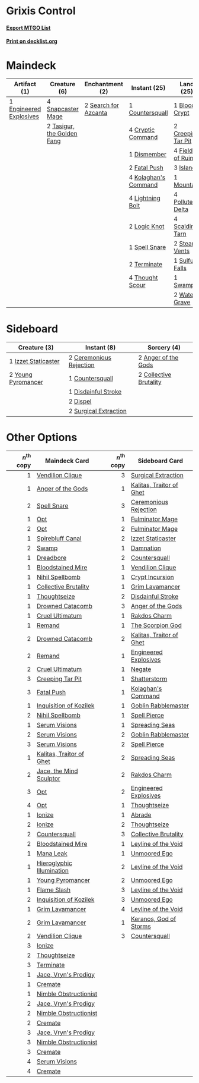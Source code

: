 # Grixis Control

#### [Export MTGO List](../collection/Grixis%20Control/Grixis%20Control.txt)
#### [Print on decklist.org](http://decklist.org/?deckmain=1%09Blood%20Crypt%0A1%09Countersquall%0A2%09Creeping%20Tar%20Pit%0A4%09Cryptic%20Command%0A1%09Dismember%0A1%09Engineered%20Explosives%0A2%09Fatal%20Push%0A4%09Field%20of%20Ruin%0A3%09Island%0A1%09Jace,%20the%20Mind%20Sculptor%0A4%09Kolaghan's%20Command%0A4%09Lightning%20Bolt%0A2%09Logic%20Knot%0A1%09Mountain%0A4%09Polluted%20Delta%0A4%09Scalding%20Tarn%0A2%09Search%20for%20Azcanta%0A4%09Snapcaster%20Mage%0A1%09Spell%20Snare%0A2%09Steam%20Vents%0A1%09Sulfur%20Falls%0A1%09Swamp%0A2%09Tasigur,%20the%20Golden%20Fang%0A2%09Terminate%0A4%09Thought%20Scour%0A2%09Watery%20Grave&deckside=2%09Anger%20of%20the%20Gods%0A2%09Ceremonious%20Rejection%0A2%09Collective%20Brutality%0A1%09Countersquall%0A1%09Disdainful%20Stroke%0A2%09Dispel%0A1%09Izzet%20Staticaster%0A2%09Surgical%20Extraction%0A2%09Young%20Pyromancer)
# Maindeck

|                                          Artifact (1)                                           |                                            Creature (6)                                             |                                        Enchantment (2)                                        |                                         Instant (25)                                          |                                          Land (25)                                          |                                          Planeswalker (1)                                          |
|-------------------------------------------------------------------------------------------------|-----------------------------------------------------------------------------------------------------|-----------------------------------------------------------------------------------------------|-----------------------------------------------------------------------------------------------|---------------------------------------------------------------------------------------------|----------------------------------------------------------------------------------------------------|
|1 [Engineered Explosives](http://gatherer.wizards.com/Pages/Card/Details.aspx?multiverseid=50139)|4 [Snapcaster Mage](http://gatherer.wizards.com/Pages/Card/Details.aspx?multiverseid=227676)         |2 [Search for Azcanta](http://gatherer.wizards.com/Pages/Card/Details.aspx?multiverseid=435226)|1 [Countersquall](http://gatherer.wizards.com/Pages/Card/Details.aspx?multiverseid=186327)     |1 [Blood Crypt](http://gatherer.wizards.com/Pages/Card/Details.aspx?multiverseid=97102)      |1 [Jace, the Mind Sculptor](http://gatherer.wizards.com/Pages/Card/Details.aspx?multiverseid=442051)|
|                                                                                                 |2 [Tasigur, the Golden Fang](http://gatherer.wizards.com/Pages/Card/Details.aspx?multiverseid=391937)|                                                                                               |4 [Cryptic Command](http://gatherer.wizards.com/Pages/Card/Details.aspx?multiverseid=438614)   |2 [Creeping Tar Pit](http://gatherer.wizards.com/Pages/Card/Details.aspx?multiverseid=457138)|                                                                                                    |
|                                                                                                 |                                                                                                     |                                                                                               |1 [Dismember](http://gatherer.wizards.com/Pages/Card/Details.aspx?multiverseid=382182)         |4 [Field of Ruin](http://gatherer.wizards.com/Pages/Card/Details.aspx?multiverseid=435415)   |                                                                                                    |
|                                                                                                 |                                                                                                     |                                                                                               |2 [Fatal Push](http://gatherer.wizards.com/Pages/Card/Details.aspx?multiverseid=423724)        |3 [Island](http://gatherer.wizards.com/Pages/Card/Details.aspx?multiverseid=439857)          |                                                                                                    |
|                                                                                                 |                                                                                                     |                                                                                               |4 [Kolaghan's Command](http://gatherer.wizards.com/Pages/Card/Details.aspx?multiverseid=394613)|1 [Mountain](http://gatherer.wizards.com/Pages/Card/Details.aspx?multiverseid=439859)        |                                                                                                    |
|                                                                                                 |                                                                                                     |                                                                                               |4 [Lightning Bolt](http://gatherer.wizards.com/Pages/Card/Details.aspx?multiverseid=806)       |4 [Polluted Delta](http://gatherer.wizards.com/Pages/Card/Details.aspx?multiverseid=405104)  |                                                                                                    |
|                                                                                                 |                                                                                                     |                                                                                               |2 [Logic Knot](http://gatherer.wizards.com/Pages/Card/Details.aspx?multiverseid=126151)        |4 [Scalding Tarn](http://gatherer.wizards.com/Pages/Card/Details.aspx?multiverseid=405107)   |                                                                                                    |
|                                                                                                 |                                                                                                     |                                                                                               |1 [Spell Snare](http://gatherer.wizards.com/Pages/Card/Details.aspx?multiverseid=446100)       |2 [Steam Vents](http://gatherer.wizards.com/Pages/Card/Details.aspx?multiverseid=405109)     |                                                                                                    |
|                                                                                                 |                                                                                                     |                                                                                               |2 [Terminate](http://gatherer.wizards.com/Pages/Card/Details.aspx?multiverseid=176449)         |1 [Sulfur Falls](http://gatherer.wizards.com/Pages/Card/Details.aspx?multiverseid=443135)    |                                                                                                    |
|                                                                                                 |                                                                                                     |                                                                                               |4 [Thought Scour](http://gatherer.wizards.com/Pages/Card/Details.aspx?multiverseid=380203)     |1 [Swamp](http://gatherer.wizards.com/Pages/Card/Details.aspx?multiverseid=439858)           |                                                                                                    |
|                                                                                                 |                                                                                                     |                                                                                               |                                                                                               |2 [Watery Grave](http://gatherer.wizards.com/Pages/Card/Details.aspx?multiverseid=405114)    |                                                                                                    |


# Sideboard

|                                         Creature (3)                                         |                                           Instant (8)                                            |                                           Sorcery (4)                                           |
|----------------------------------------------------------------------------------------------|--------------------------------------------------------------------------------------------------|-------------------------------------------------------------------------------------------------|
|1 [Izzet Staticaster](http://gatherer.wizards.com/Pages/Card/Details.aspx?multiverseid=253638)|2 [Ceremonious Rejection](http://gatherer.wizards.com/Pages/Card/Details.aspx?multiverseid=417613)|2 [Anger of the Gods](http://gatherer.wizards.com/Pages/Card/Details.aspx?multiverseid=438682)   |
|2 [Young Pyromancer](http://gatherer.wizards.com/Pages/Card/Details.aspx?multiverseid=426592) |1 [Countersquall](http://gatherer.wizards.com/Pages/Card/Details.aspx?multiverseid=186327)        |2 [Collective Brutality](http://gatherer.wizards.com/Pages/Card/Details.aspx?multiverseid=414380)|
|                                                                                              |1 [Disdainful Stroke](http://gatherer.wizards.com/Pages/Card/Details.aspx?multiverseid=420705)    |                                                                                                 |
|                                                                                              |2 [Dispel](http://gatherer.wizards.com/Pages/Card/Details.aspx?multiverseid=401858)               |                                                                                                 |
|                                                                                              |2 [Surgical Extraction](http://gatherer.wizards.com/Pages/Card/Details.aspx?multiverseid=397706)  |                                                                                                 |


# Other Options

|*n*<sup>th</sup> copy|                                           Maindeck Card                                            |*n*<sup>th</sup> copy|                                          Sideboard Card                                           |
|--------------------:|----------------------------------------------------------------------------------------------------|--------------------:|---------------------------------------------------------------------------------------------------|
|                    1|[Vendilion Clique](http://gatherer.wizards.com/Pages/Card/Details.aspx?multiverseid=442065)         |                    3|[Surgical Extraction](http://gatherer.wizards.com/Pages/Card/Details.aspx?multiverseid=397706)     |
|                    1|[Anger of the Gods](http://gatherer.wizards.com/Pages/Card/Details.aspx?multiverseid=438682)        |                    1|[Kalitas, Traitor of Ghet](http://gatherer.wizards.com/Pages/Card/Details.aspx?multiverseid=407596)|
|                    2|[Spell Snare](http://gatherer.wizards.com/Pages/Card/Details.aspx?multiverseid=446100)              |                    3|[Ceremonious Rejection](http://gatherer.wizards.com/Pages/Card/Details.aspx?multiverseid=417613)   |
|                    1|[Opt](http://gatherer.wizards.com/Pages/Card/Details.aspx?multiverseid=442948)                      |                    1|[Fulminator Mage](http://gatherer.wizards.com/Pages/Card/Details.aspx?multiverseid=397686)         |
|                    2|[Opt](http://gatherer.wizards.com/Pages/Card/Details.aspx?multiverseid=442948)                      |                    2|[Fulminator Mage](http://gatherer.wizards.com/Pages/Card/Details.aspx?multiverseid=397686)         |
|                    1|[Spirebluff Canal](http://gatherer.wizards.com/Pages/Card/Details.aspx?multiverseid=417822)         |                    2|[Izzet Staticaster](http://gatherer.wizards.com/Pages/Card/Details.aspx?multiverseid=253638)       |
|                    2|[Swamp](http://gatherer.wizards.com/Pages/Card/Details.aspx?multiverseid=439858)                    |                    1|[Damnation](http://gatherer.wizards.com/Pages/Card/Details.aspx?multiverseid=425888)               |
|                    1|[Dreadbore](http://gatherer.wizards.com/Pages/Card/Details.aspx?multiverseid=430622)                |                    2|[Countersquall](http://gatherer.wizards.com/Pages/Card/Details.aspx?multiverseid=186327)           |
|                    1|[Bloodstained Mire](http://gatherer.wizards.com/Pages/Card/Details.aspx?multiverseid=405094)        |                    1|[Vendilion Clique](http://gatherer.wizards.com/Pages/Card/Details.aspx?multiverseid=442065)        |
|                    1|[Nihil Spellbomb](http://gatherer.wizards.com/Pages/Card/Details.aspx?multiverseid=442215)          |                    1|[Crypt Incursion](http://gatherer.wizards.com/Pages/Card/Details.aspx?multiverseid=369056)         |
|                    1|[Collective Brutality](http://gatherer.wizards.com/Pages/Card/Details.aspx?multiverseid=414380)     |                    1|[Grim Lavamancer](http://gatherer.wizards.com/Pages/Card/Details.aspx?multiverseid=430589)         |
|                    1|[Thoughtseize](http://gatherer.wizards.com/Pages/Card/Details.aspx?multiverseid=438676)             |                    2|[Disdainful Stroke](http://gatherer.wizards.com/Pages/Card/Details.aspx?multiverseid=420705)       |
|                    1|[Drowned Catacomb](http://gatherer.wizards.com/Pages/Card/Details.aspx?multiverseid=430633)         |                    3|[Anger of the Gods](http://gatherer.wizards.com/Pages/Card/Details.aspx?multiverseid=438682)       |
|                    1|[Cruel Ultimatum](http://gatherer.wizards.com/Pages/Card/Details.aspx?multiverseid=175079)          |                    1|[Rakdos Charm](http://gatherer.wizards.com/Pages/Card/Details.aspx?multiverseid=420835)            |
|                    1|[Remand](http://gatherer.wizards.com/Pages/Card/Details.aspx?multiverseid=380255)                   |                    1|[The Scorpion God](http://gatherer.wizards.com/Pages/Card/Details.aspx?multiverseid=430835)        |
|                    2|[Drowned Catacomb](http://gatherer.wizards.com/Pages/Card/Details.aspx?multiverseid=430633)         |                    2|[Kalitas, Traitor of Ghet](http://gatherer.wizards.com/Pages/Card/Details.aspx?multiverseid=407596)|
|                    2|[Remand](http://gatherer.wizards.com/Pages/Card/Details.aspx?multiverseid=380255)                   |                    1|[Engineered Explosives](http://gatherer.wizards.com/Pages/Card/Details.aspx?multiverseid=50139)    |
|                    2|[Cruel Ultimatum](http://gatherer.wizards.com/Pages/Card/Details.aspx?multiverseid=175079)          |                    1|[Negate](http://gatherer.wizards.com/Pages/Card/Details.aspx?multiverseid=423707)                  |
|                    3|[Creeping Tar Pit](http://gatherer.wizards.com/Pages/Card/Details.aspx?multiverseid=457138)         |                    1|[Shatterstorm](http://gatherer.wizards.com/Pages/Card/Details.aspx?multiverseid=130370)            |
|                    3|[Fatal Push](http://gatherer.wizards.com/Pages/Card/Details.aspx?multiverseid=423724)               |                    1|[Kolaghan's Command](http://gatherer.wizards.com/Pages/Card/Details.aspx?multiverseid=394613)      |
|                    1|[Inquisition of Kozilek](http://gatherer.wizards.com/Pages/Card/Details.aspx?multiverseid=416897)   |                    1|[Goblin Rabblemaster](http://gatherer.wizards.com/Pages/Card/Details.aspx?multiverseid=438486)     |
|                    2|[Nihil Spellbomb](http://gatherer.wizards.com/Pages/Card/Details.aspx?multiverseid=442215)          |                    1|[Spell Pierce](http://gatherer.wizards.com/Pages/Card/Details.aspx?multiverseid=425876)            |
|                    1|[Serum Visions](http://gatherer.wizards.com/Pages/Card/Details.aspx?multiverseid=50145)             |                    1|[Spreading Seas](http://gatherer.wizards.com/Pages/Card/Details.aspx?multiverseid=190405)          |
|                    2|[Serum Visions](http://gatherer.wizards.com/Pages/Card/Details.aspx?multiverseid=50145)             |                    2|[Goblin Rabblemaster](http://gatherer.wizards.com/Pages/Card/Details.aspx?multiverseid=438486)     |
|                    3|[Serum Visions](http://gatherer.wizards.com/Pages/Card/Details.aspx?multiverseid=50145)             |                    2|[Spell Pierce](http://gatherer.wizards.com/Pages/Card/Details.aspx?multiverseid=425876)            |
|                    1|[Kalitas, Traitor of Ghet](http://gatherer.wizards.com/Pages/Card/Details.aspx?multiverseid=407596) |                    2|[Spreading Seas](http://gatherer.wizards.com/Pages/Card/Details.aspx?multiverseid=190405)          |
|                    2|[Jace, the Mind Sculptor](http://gatherer.wizards.com/Pages/Card/Details.aspx?multiverseid=442051)  |                    2|[Rakdos Charm](http://gatherer.wizards.com/Pages/Card/Details.aspx?multiverseid=420835)            |
|                    3|[Opt](http://gatherer.wizards.com/Pages/Card/Details.aspx?multiverseid=442948)                      |                    2|[Engineered Explosives](http://gatherer.wizards.com/Pages/Card/Details.aspx?multiverseid=50139)    |
|                    4|[Opt](http://gatherer.wizards.com/Pages/Card/Details.aspx?multiverseid=442948)                      |                    1|[Thoughtseize](http://gatherer.wizards.com/Pages/Card/Details.aspx?multiverseid=438676)            |
|                    1|[Ionize](http://gatherer.wizards.com/Pages/Card/Details.aspx?multiverseid=452929)                   |                    1|[Abrade](http://gatherer.wizards.com/Pages/Card/Details.aspx?multiverseid=430772)                  |
|                    2|[Ionize](http://gatherer.wizards.com/Pages/Card/Details.aspx?multiverseid=452929)                   |                    2|[Thoughtseize](http://gatherer.wizards.com/Pages/Card/Details.aspx?multiverseid=438676)            |
|                    2|[Countersquall](http://gatherer.wizards.com/Pages/Card/Details.aspx?multiverseid=186327)            |                    3|[Collective Brutality](http://gatherer.wizards.com/Pages/Card/Details.aspx?multiverseid=414380)    |
|                    2|[Bloodstained Mire](http://gatherer.wizards.com/Pages/Card/Details.aspx?multiverseid=405094)        |                    1|[Leyline of the Void](http://gatherer.wizards.com/Pages/Card/Details.aspx?multiverseid=107682)     |
|                    1|[Mana Leak](http://gatherer.wizards.com/Pages/Card/Details.aspx?multiverseid=45242)                 |                    1|[Unmoored Ego](http://gatherer.wizards.com/Pages/Card/Details.aspx?multiverseid=452962)            |
|                    1|[Hieroglyphic Illumination](http://gatherer.wizards.com/Pages/Card/Details.aspx?multiverseid=426759)|                    2|[Leyline of the Void](http://gatherer.wizards.com/Pages/Card/Details.aspx?multiverseid=107682)     |
|                    1|[Young Pyromancer](http://gatherer.wizards.com/Pages/Card/Details.aspx?multiverseid=426592)         |                    2|[Unmoored Ego](http://gatherer.wizards.com/Pages/Card/Details.aspx?multiverseid=452962)            |
|                    1|[Flame Slash](http://gatherer.wizards.com/Pages/Card/Details.aspx?multiverseid=416914)              |                    3|[Leyline of the Void](http://gatherer.wizards.com/Pages/Card/Details.aspx?multiverseid=107682)     |
|                    2|[Inquisition of Kozilek](http://gatherer.wizards.com/Pages/Card/Details.aspx?multiverseid=416897)   |                    3|[Unmoored Ego](http://gatherer.wizards.com/Pages/Card/Details.aspx?multiverseid=452962)            |
|                    1|[Grim Lavamancer](http://gatherer.wizards.com/Pages/Card/Details.aspx?multiverseid=430589)          |                    4|[Leyline of the Void](http://gatherer.wizards.com/Pages/Card/Details.aspx?multiverseid=107682)     |
|                    2|[Grim Lavamancer](http://gatherer.wizards.com/Pages/Card/Details.aspx?multiverseid=430589)          |                    1|[Keranos, God of Storms](http://gatherer.wizards.com/Pages/Card/Details.aspx?multiverseid=380442)  |
|                    2|[Vendilion Clique](http://gatherer.wizards.com/Pages/Card/Details.aspx?multiverseid=442065)         |                    3|[Countersquall](http://gatherer.wizards.com/Pages/Card/Details.aspx?multiverseid=186327)           |
|                    3|[Ionize](http://gatherer.wizards.com/Pages/Card/Details.aspx?multiverseid=452929)                   |                     |                                                                                                   |
|                    2|[Thoughtseize](http://gatherer.wizards.com/Pages/Card/Details.aspx?multiverseid=438676)             |                     |                                                                                                   |
|                    3|[Terminate](http://gatherer.wizards.com/Pages/Card/Details.aspx?multiverseid=176449)                |                     |                                                                                                   |
|                    1|[Jace, Vryn's Prodigy](http://gatherer.wizards.com/Pages/Card/Details.aspx?multiverseid=398434)     |                     |                                                                                                   |
|                    1|[Cremate](http://gatherer.wizards.com/Pages/Card/Details.aspx?multiverseid=96936)                   |                     |                                                                                                   |
|                    1|[Nimble Obstructionist](http://gatherer.wizards.com/Pages/Card/Details.aspx?multiverseid=430729)    |                     |                                                                                                   |
|                    2|[Jace, Vryn's Prodigy](http://gatherer.wizards.com/Pages/Card/Details.aspx?multiverseid=398434)     |                     |                                                                                                   |
|                    2|[Nimble Obstructionist](http://gatherer.wizards.com/Pages/Card/Details.aspx?multiverseid=430729)    |                     |                                                                                                   |
|                    2|[Cremate](http://gatherer.wizards.com/Pages/Card/Details.aspx?multiverseid=96936)                   |                     |                                                                                                   |
|                    3|[Jace, Vryn's Prodigy](http://gatherer.wizards.com/Pages/Card/Details.aspx?multiverseid=398434)     |                     |                                                                                                   |
|                    3|[Nimble Obstructionist](http://gatherer.wizards.com/Pages/Card/Details.aspx?multiverseid=430729)    |                     |                                                                                                   |
|                    3|[Cremate](http://gatherer.wizards.com/Pages/Card/Details.aspx?multiverseid=96936)                   |                     |                                                                                                   |
|                    4|[Serum Visions](http://gatherer.wizards.com/Pages/Card/Details.aspx?multiverseid=50145)             |                     |                                                                                                   |
|                    4|[Cremate](http://gatherer.wizards.com/Pages/Card/Details.aspx?multiverseid=96936)                   |                     |                                                                                                   |

